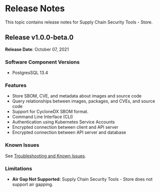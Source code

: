 # Release Notes

This topic contains release notes for Supply Chain Security Tools - Store.

## Release v1.0.0-beta.0

**Release Date**: October 07, 2021

### Software Component Versions

* PostgresSQL 13.4

### Features

* Store SBOM, CVE, and metadata about images and source code
* Query relationships between images, packages, and CVEs, and source code
* Support for CycloneDX SBOM format.
* Command Line Interface (CLI)
* Authentication using Kubernetes Service Accounts
* Encrypted connection between client and API server
* Encrypted connection between API server and database

### Known Issues

See [Troubleshooting and Known Issues](known_issues.md).

### Limitations

- **Air Gap Not Supported:**
  Supply Chain Security Tools - Store does not support air gapping. 